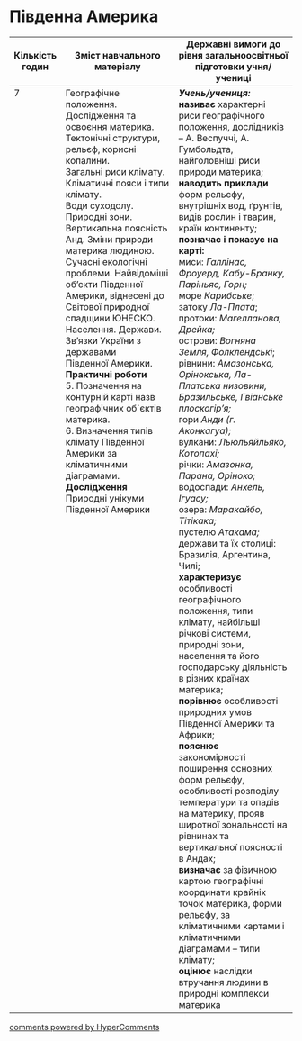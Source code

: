 <div id="hypercomments_widget" class="js-hypercomments-widget invisible"></div>

# Південна Америка

<table>
  <tr>
    <td width="10%" align="center"><b>Кількість годин</b></td>  
    <td width="45%" align="center"><b>Зміст навчального матеріалу</b></td>
    <td width="45%" align="center"><b>Державні вимоги до рівня загальноосвітньої підготовки учня/учениці</b></td>
  </tr>
<tbody>
  <tr>
<td width="10%" style="vertical-align:top !important;">7</td>
    <td width="45%" style="vertical-align:top !important;">
Географічне положення. Дослідження та освоєння материка. Тектонічні структури, рельєф, корисні копалини.<br>   
Загальні риси клімату. Кліматичні пояси і типи клімату.<br>
Води суходолу. <br>
Природні зони. Вертикальна поясність Анд. Зміни природи материка людиною. <br>
Сучасні екологічні проблеми. Найвідоміші об’єкти Південної Америки, віднесені до Світової природної спадщини ЮНЕСКО.<br>
Населення. Держави. Зв’язки України з державами<br>
Південної Америки. <br>
<b>Практичні роботи</b><br>
5. Позначення на контурній карті назв географічних об`єктів  материка.<br>
6. Визначення типів клімату Південної Америки за кліматичними діаграмами.<br>
<b>Дослідження</b><br>
Природні унікуми Південної Америки
</td>
    <td width="45%" style="vertical-align:top !important;">
<i><b>Учень/учениця:</b></i><br>
<b>називає</b> характерні риси географічного положення, дослідників – А. Веспуччі, А. Гумбольдта, найголовніші риси природи материка;<br>
<b>наводить приклади</b> форм рельєфу, внутрішніх вод, ґрунтів, видів рослин і тварин, країн континенту; <br>
<b>позначає і показує на карті:</b>  <br>
миси: <i>Галлінас, Фроуерд, Кабу-Бранку, Паріньяс, Горн;</i>  <br>
море <i>Карибське</i>; <br>
затоку <i>Ла-Плата</i>;  <br>
протоки: <i>Магелланова, Дрейка;</i> <br>
острови: <i>Вогняна Земля, Фолклендські</i>;  <br>
рівнини: <i>Амазонська, Орінокська, Ла-Платська низовини, Бразильське, Гвіанське плоскогір’я;</i> <br>
гори <i>Анди (г. Аконкагуа);</i> <br>
вулкани: <i>Льюльяйльяко, Котопахі;</i> <br>
річки: <i>Амазонка, Парана, Оріноко;</i> <br>
водоспади: <i>Анхель, Ігуасу;</i> <br>
озера: <i>Маракайбо, Тітікака;</i> <br>
пустелю <i>Атакама;</i> <br>
держави та їх столиці: Бразилія, Аргентина, Чилі;<br>
<b>характеризує</b> особливості географічного положення, типи клімату, найбільші річкові системи, природні зони, населення та його господарську діяльність в різних країнах материка;<br>
<b>порівнює</b> особливості природних умов Південної Америки та Африки;<br>
<b>пояснює</b> закономірності поширення основних форм рельєфу, особливості розподілу температури та опадів на материку, прояв широтної зональності на рівнинах та вертикальної поясності в Андах;<br>
<b>визначає</b> за фізичною картою географічні координати крайніх точок материка, форми рельєфу, за кліматичними картами і кліматичними діаграмами – типи клімату;<br>
<b>оцінює</b> наслідки втручання людини в природні комплекси материка</td>
  </tr>
</tbody>
</table>

<div class="js-hypercomments-container">
<a href="http://hypercomments.com" class="hc-link" title="comments widget">comments powered by HyperComments</a>
</div>